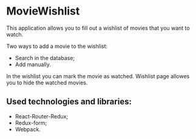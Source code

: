 # MovieWishlist

This application allows you to fill out a wishlist of movies that you want to watch.

Two ways to add a movie to the wishlist:
* Search in the database;
* Add manually.

In the wishlist you can mark the movie as watched. Wishlist page allowes you to hide the watched movies.

## Used technologies and libraries:
* React-Router-Redux;
* Redux-form;
* Webpack.
